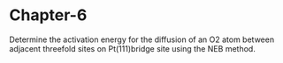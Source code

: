 # Chapter-6

Determine the activation energy for the diffusion of an O2 atom between
adjacent threefold sites on Pt(111)bridge site using the NEB method. 

